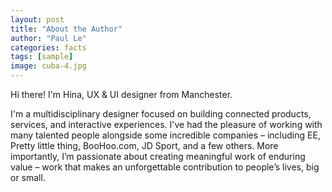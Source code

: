 ```yaml
---
layout: post
title: "About the Author"
author: "Paul Le"
categories: facts
tags: [sample]
image: cuba-4.jpg
---
```


Hi there! I'm Hina, UX & UI designer from Manchester.

I'm a multidisciplinary designer focused on building connected products, services, and interactive experiences. I've had the pleasure of working with many talented people alongside some incredible companies – including EE, Pretty little thing, BooHoo.com, JD Sport, and a few others. More importantly, I’m passionate about creating meaningful work of enduring value – work that makes an unforgettable contribution to people’s lives, big or small.
